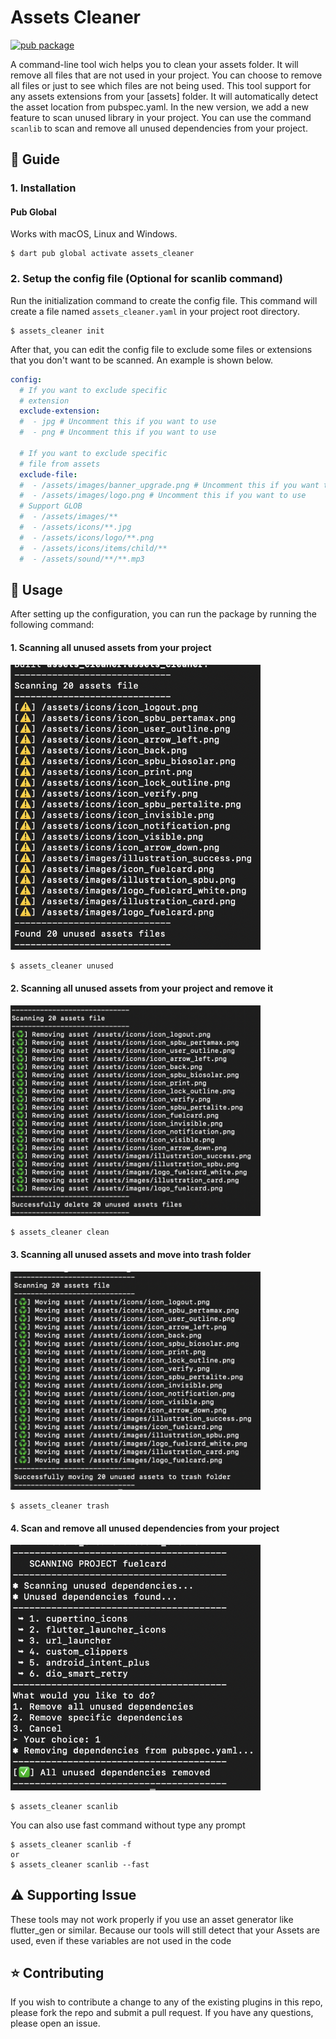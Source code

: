 # Assets Cleaner
[![pub package](https://img.shields.io/pub/v/assets_cleaner.svg)](https://pub.dev/packages/assets_cleaner)

A command-line tool wich helps you to clean your assets folder. It will remove all files that are not used in your project. You can choose to remove all files or just to see which files are not being used.
This tool support for any assets extensions from your [assets] folder. It will automatically detect the asset location from pubspec.yaml.
In the new version, we add a new feature to scan unused library in your project. You can use the command `scanlib` to scan and remove all unused dependencies from your project.

## :book: Guide

### 1. Installation
#### Pub Global
Works with macOS, Linux and Windows.
    
```shell
$ dart pub global activate assets_cleaner
```

### 2. Setup the config file (Optional for scanlib command)

Run the initialization command to create the config file. This command will create a file named `assets_cleaner.yaml` in your project root directory.

```shell
$ assets_cleaner init
```

After that, you can edit the config file to exclude some files or extensions that you don't want to be scanned.
An example is shown below.

```yaml
config:
  # If you want to exclude specific
  # extension
  exclude-extension:
  #  - jpg # Uncomment this if you want to use
  #  - png # Uncomment this if you want to use

  # If you want to exclude specific
  # file from assets
  exclude-file:
  #  - /assets/images/banner_upgrade.png # Uncomment this if you want to use
  #  - /assets/images/logo.png # Uncomment this if you want to use
  # Support GLOB
  #  - /assets/images/**
  #  - /assets/icons/**.jpg
  #  - /assets/icons/logo/**.png
  #  - /assets/icons/items/child/**
  #  - /assets/sound/**/**.mp3
```

## :rocket: Usage

After setting up the configuration, you can run the package by running the following command:

#### 1. Scanning all unused assets from your project
<img src="https://raw.githubusercontent.com/yusriltakeuchi/assets_cleaner/master/images/image_unused.png" width="400">

```shell
$ assets_cleaner unused
```

#### 2. Scanning all unused assets from your project and remove it
<img src="https://raw.githubusercontent.com/yusriltakeuchi/assets_cleaner/master/images/image_clean.png" width="400">

```shell
$ assets_cleaner clean
```

#### 3. Scanning all unused assets and move into trash folder
<img src="https://raw.githubusercontent.com/yusriltakeuchi/assets_cleaner/master/images/image_trash.png" width="400">

```shell
$ assets_cleaner trash
```

#### 4. Scan and remove all unused dependencies from your project
<img src="https://raw.githubusercontent.com/yusriltakeuchi/assets_cleaner/master/images/image_scanlib.png" width="400">

```shell
$ assets_cleaner scanlib
```
You can also use fast command without type any prompt
```shell
$ assets_cleaner scanlib -f
or 
$ assets_cleaner scanlib --fast
```

## :warning: Supporting Issue
These tools may not work properly if you use an asset generator like flutter_gen or similar. Because our tools will still detect that your Assets are used, even if these variables are not used in the code

## :star: Contributing
If you wish to contribute a change to any of the existing plugins in this repo, please fork the repo and submit a pull request. If you have any questions, please open an issue.
